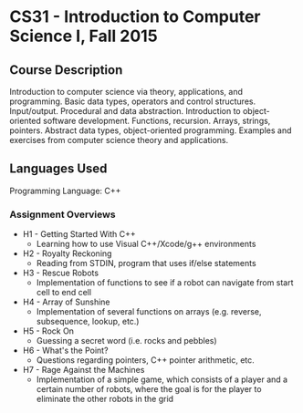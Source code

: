 # CS31 - Introduction to Computer Science I, Fall 2015 

## Course Description
Introduction to computer science via theory, applications, and programming. Basic data types, operators and control structures. Input/output. Procedural and data abstraction. Introduction to object-oriented software development. Functions, recursion. Arrays, strings, pointers. Abstract data types, object-oriented programming. Examples and exercises from computer science theory and applications.

## Languages Used
Programming Language: C++

### Assignment Overviews
* H1 - Getting Started With C++
  * Learning how to use Visual C++/Xcode/g++ environments
* H2 - Royalty Reckoning
  * Reading from STDIN, program that uses if/else statements
* H3 - Rescue Robots
  * Implementation of functions to see if a robot can navigate from start cell to end cell
* H4 - Array of Sunshine
  * Implementation of several functions on arrays (e.g. reverse, subsequence, lookup, etc.)
* H5 - Rock On
  * Guessing a secret word (i.e. rocks and pebbles) 
* H6 - What's the Point?
  * Questions regarding pointers, C++ pointer arithmetic, etc.
* H7 - Rage Against the Machines
  * Implementation of a simple game, which consists of a player and a certain number of robots, where the goal is for the player to eliminate the other robots in the grid